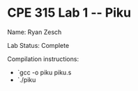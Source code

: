 # CPE 315 Lab 1 -- Piku

Name: Ryan Zesch

Lab Status: Complete

Compilation instructions:
* `gcc -o piku piku.s
* `./piku



